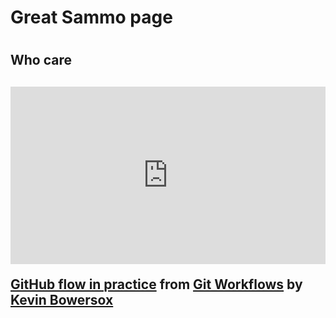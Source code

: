 <h1> Great Sammo page <h1>
  <h2> Who care <h2>
<div style="position:relative;height:0;padding-bottom:56.25%"><iframe width="640" height="360" src="https://www.linkedin.com/learning/embed/git-workflows/github-flow-in-practice?autoplay=false&claim=AQH19y8KPCou3gAAAYVSjIB42L1aOH5AIqJ2OpCqEAGO90_b80SzZHxO25ht_04pzCufhmY1SYbG81e9gaMYdBmYxwmaI5knfW9MLx3GV1sP0gwVytJfIA_o-4XQRlbQS9DK98xjkIWkm6RI4-hHN84MQOaCuZaUXZj4zqqRJLIBsBrS9LuOk12dfJHQSdUGmi2jpHi91tYwTCKn--LEL4Ub0K6eDRyE3wV4HxX9hM2dSenlGDVjxZNQve5jS6zqu-IXHF126A2ROnNA6P3XtwBA4YTNcJi5qUarfayTKbtDMpubZ2YCfkTSN2punX3zeEOg40KINEu_JJbTFt617B0A26l2mNX_pdQGKbtKnXWYDcZ8m402eMqJ4QLZcjFONmb7_yLlfYmW7AEOJd6AfMgQxNnqxiWBw6jFqgYrm-9e6AKciLVsltWV_1W47e-jnCI-g8o4wSwNgZlzQTgioAl2EdUFfg2D2rx_3PoBJsPRaPSN0zSY_OfOzG6B5hwEFH6vF3a177FsP2TMnZKMfmS7eLv9Rc4mXhj7fTBQs71hg_Z1mVwYzO3SQPfUeE-K3o6zOmERnocQ1uuKtV30DfrjUfyrDQJwXSWOwr_7tZsXugV50uTYKpbJRF-Dsb9fuaQcZKVURsBhJKCBxCoO7c4YUjQOaaTYpHqQ-tcN-jyPvOzqve43qVPCm7pzkdxQLOLIV2_R4AhPnYsaJ0t9a1r43vH6InfjUKPqGAOjgapJ5fNJqGTumPvrGh_P9Yq08al1BYXzwMwOyVN3-CtN3U7M292fW65RXx6ODxRzt16sD5VZili-rxrIpYadHaR3R6xrKfGgXmv1-HCNkOq5CBKcfh-FqH4uxe4a3bxKCuSYjGXM9cTKV7jMV13RVU7zOEShC9azlP1ji-fP5DLbYItv5zm9eUGjRAytt-zio0YmgKmYTP9aokHpT_i6sE7wHV1MmzZeOdHzPJChTfRt4dVHn1jbmBYxBWqSBbo27TLwtTSXxeeJUVevWrFUlh_R0oOlKPZO27kLt6dvR7dDWGCXaDbVcpxL9d98dm4L-WwUgqi9AyqPkSKfjHCRPNW9zhxPQG-VZw2kbNwVaJrRRmj5m2oRQfpulhgLg6V9_3gYK6oJLG-8HwMdDx4V4RPE-sX5f5lLkpBH4dtJ34mqx-U3He9f5k2CnwD8L1pN3FAAhaJAVhh7yn0A&lipi=urn%3Ali%3Apage%3Ad_learning_content%3BpO4qp45pSKaxBks22mkUDQ%3D%3D&licu" mozallowfullscreen="true" webkitallowfullscreen="true" allowfullscreen="true" frameborder="0" style="position:absolute;width:100%;height:100%;left:0"></iframe></div><p><strong><a href="https://www.linkedin.com/learning/git-workflows/github-flow-in-practice?trk=embed_lil">GitHub flow in practice</a></strong> from <strong><a href="https://www.linkedin.com/learning/git-workflows?trk=embed_lil">Git Workflows</a></strong> by <strong><a href="https://www.linkedin.com/learning/instructors/kevin-bowersox?trk=embed_lil">Kevin Bowersox</a></strong></p>
